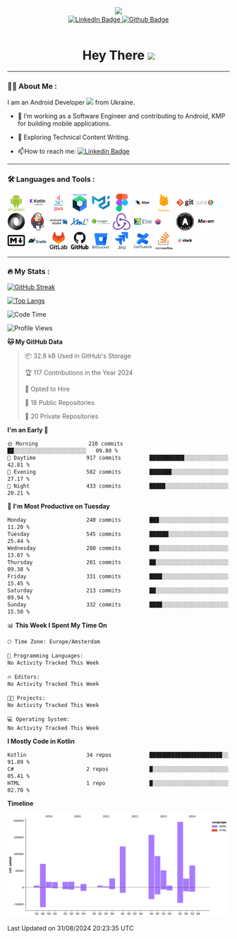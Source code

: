 
<div id="header" align="center">
  <img src="https://i.giphy.com/media/v1.Y2lkPTc5MGI3NjExZmdyZmQ4MHZub2E5ZmF4MDB1ZHV5dW5jbWlkNnpwNndheWx3dHc4cyZlcD12MV9pbnRlcm5hbF9naWZfYnlfaWQmY3Q9Zw/3oKIPnAiaMCws8nOsE/giphy.gif" width="300"/>
</div>

<div id="badges" align="center">
  <a href="https://www.linkedin.com/in/vlad-y-26079a193/">
  <img src="https://img.shields.io/badge/LinkedIn-blue?style=for-the-badge&logo=linkedin&logoColor=white" alt="LinkedIn Badge"/>
    </a>
    <a href="https://github.com/Velord/Velord">
  <img src="https://img.shields.io/badge/Github-black?style=for-the-badge&logo=github&logoColor=white" alt="Github Badge"/>
          </a>
</div>


<div id="counter" align="center">
<img src="https://komarev.com/ghpvc/?username=Velord&style=flat-square&color=blue" alt=""/>
</div>

<div id="hey" align="center">
<h1>
  Hey There
  <img src="https://media.giphy.com/media/hvRJCLFzcasrR4ia7z/giphy.gif" width="30px"/>
</h1>

</div>


---

### :man_technologist: About Me :
I am an Android Developer <img src="https://media.giphy.com/media/WUlplcMpOCEmTGBtBW/giphy.gif" width="30"> from Ukraine.

- :telescope: I’m working as a Software Engineer and contributing to Android, KMP for building mobile applications.

- :seedling: Exploring Technical Content Writing.

- :mailbox:How to reach me: [![Linkedin Badge](https://img.shields.io/badge/-Vlad_Yaroshenko-blue?style=flat&logo=Linkedin&logoColor=white)](https://www.linkedin.com/in/vlad-y-26079a193/)

---

### :hammer_and_wrench: Languages and Tools :

<div>
    <img src="https://github.com/devicons/devicon/blob/master/icons/android/android-plain-wordmark.svg" width="40" height="40"/>&nbsp;
              <img 
    src="https://github.com/devicons/devicon/blob/master/icons/kotlin/kotlin-original-wordmark.svg" 
    width="40" height="40"/>&nbsp;
    <img src="https://github.com/devicons/devicon/blob/master/icons/java/java-original-wordmark.svg" width="40" height="40"/>&nbsp;
              <img 
    src="https://github.com/devicons/devicon/blob/master/icons/jetpackcompose/jetpackcompose-original-wordmark.svg" 
    width="40" height="40"/>&nbsp;
    <img src="https://github.com/devicons/devicon/blob/master/icons/materialui/materialui-original.svg"  width="40" height="40"/>&nbsp;
              <img 
    src="https://github.com/devicons/devicon/blob/master/icons/figma/figma-original.svg" 
    width="40" height="40"/>&nbsp;
            <img 
    src="https://github.com/devicons/devicon/blob/master/icons/ktor/ktor-original-wordmark.svg" 
    width="40" height="40"/>&nbsp;
    <img src="https://github.com/devicons/devicon/blob/master/icons/firebase/firebase-plain-wordmark.svg"  width="40" height="40"/>&nbsp;
  <img src="https://github.com/devicons/devicon/blob/master/icons/git/git-original-wordmark.svg" width="40" height="40"/>
            <img 
    src="https://github.com/devicons/devicon/blob/master/icons/junit/junit-original-wordmark.svg" 
    width="40" height="40"/>&nbsp;
            <img 
    src="https://github.com/devicons/devicon/blob/master/icons/json/json-original.svg" 
    width="40" height="40"/>&nbsp;
            <img 
    src="https://github.com/devicons/devicon/blob/master/icons/jenkins/jenkins-original.svg" 
    width="40" height="40"/>&nbsp;
            <img 
    src="https://github.com/devicons/devicon/blob/master/icons/androidstudio/androidstudio-original-wordmark.svg" 
    width="40" height="40"/>&nbsp;
    <img src="https://github.com/devicons/devicon/blob/master/icons/xml/xml-original.svg" width="40" height="40"/>&nbsp;
    <img 
    src="https://github.com/devicons/devicon/blob/master/icons/swagger/swagger-original-wordmark.svg" 
    width="40" height="40"/>&nbsp;
        <img 
    src="https://github.com/devicons/devicon/blob/master/icons/redux/redux-original.svg" 
    width="40" height="40"/>&nbsp;
              <img 
    src="https://github.com/devicons/devicon/blob/master/icons/elm/elm-original-wordmark.svg" 
    width="40" height="40"/>&nbsp;
        <img 
    src="https://github.com/devicons/devicon/blob/master/icons/realm/realm-original-wordmark.svg" 
    width="40" height="40"/>&nbsp;
            <img 
    src="https://github.com/devicons/devicon/blob/master/icons/oauth/oauth-original.svg" 
    width="40" height="40"/>&nbsp;
            <img 
    src="https://github.com/devicons/devicon/blob/master/icons/maven/maven-original-wordmark.svg" 
    width="40" height="40"/>&nbsp;
            <img 
    src="https://github.com/devicons/devicon/blob/master/icons/markdown/markdown-original.svg" 
    width="40" height="40"/>&nbsp;
            <img 
    src="https://github.com/devicons/devicon/blob/master/icons/gradle/gradle-original-wordmark.svg" 
    width="40" height="40"/>&nbsp;
            <img 
    src="https://github.com/devicons/devicon/blob/master/icons/gitlab/gitlab-original-wordmark.svg" 
    width="40" height="40"/>&nbsp;
            <img 
    src="https://github.com/devicons/devicon/blob/master/icons/github/github-original-wordmark.svg" 
    width="40" height="40"/>&nbsp;
              <img 
    src="https://github.com/devicons/devicon/blob/master/icons/bitbucket/bitbucket-original-wordmark.svg" 
    width="40" height="40"/>&nbsp;  
              <img 
    src="https://github.com/devicons/devicon/blob/master/icons/jira/jira-original-wordmark.svg" 
    width="40" height="40"/>&nbsp;
            <img 
    src="https://github.com/devicons/devicon/blob/master/icons/confluence/confluence-original-wordmark.svg" 
    width="40" height="40"/>&nbsp;
     <img 
    src="https://github.com/devicons/devicon/blob/master/icons/stackoverflow/stackoverflow-original-wordmark.svg" 
    width="40" height="40"/>&nbsp;
        <img 
    src="https://github.com/devicons/devicon/blob/master/icons/slack/slack-original-wordmark.svg" 
    width="40" height="40"/>&nbsp;
</div>

---

### :fire: My Stats :
[![GitHub Streak](http://github-readme-streak-stats.herokuapp.com?user=Velord&theme=dark&background=000000)](https://git.io/streak-stats)

[![Top Langs](https://github-readme-stats.vercel.app/api/top-langs/?username=Velord&layout=compact&theme=vision-friendly-dark)](https://github.com/anuraghazra/github-readme-stats)

<!--START_SECTION:waka-->
![Code Time](http://img.shields.io/badge/Code%20Time-0%20secs-blue)

![Profile Views](http://img.shields.io/badge/Profile%20Views-0-blue)

**🐱 My GitHub Data** 

> 📦 32.8 kB Used in GitHub's Storage 
 > 
> 🏆 117 Contributions in the Year 2024
 > 
> 💼 Opted to Hire
 > 
> 📜 18 Public Repositories 
 > 
> 🔑 20 Private Repositories 
 > 
**I'm an Early 🐤** 

```text
🌞 Morning                210 commits         ██░░░░░░░░░░░░░░░░░░░░░░░   09.80 % 
🌆 Daytime                917 commits         ███████████░░░░░░░░░░░░░░   42.81 % 
🌃 Evening                582 commits         ███████░░░░░░░░░░░░░░░░░░   27.17 % 
🌙 Night                  433 commits         █████░░░░░░░░░░░░░░░░░░░░   20.21 % 
```
📅 **I'm Most Productive on Tuesday** 

```text
Monday                   240 commits         ███░░░░░░░░░░░░░░░░░░░░░░   11.20 % 
Tuesday                  545 commits         ██████░░░░░░░░░░░░░░░░░░░   25.44 % 
Wednesday                280 commits         ███░░░░░░░░░░░░░░░░░░░░░░   13.07 % 
Thursday                 201 commits         ██░░░░░░░░░░░░░░░░░░░░░░░   09.38 % 
Friday                   331 commits         ████░░░░░░░░░░░░░░░░░░░░░   15.45 % 
Saturday                 213 commits         ██░░░░░░░░░░░░░░░░░░░░░░░   09.94 % 
Sunday                   332 commits         ████░░░░░░░░░░░░░░░░░░░░░   15.50 % 
```


📊 **This Week I Spent My Time On** 

```text
🕑︎ Time Zone: Europe/Amsterdam

💬 Programming Languages: 
No Activity Tracked This Week

🔥 Editors: 
No Activity Tracked This Week

🐱‍💻 Projects: 
No Activity Tracked This Week

💻 Operating System: 
No Activity Tracked This Week
```

**I Mostly Code in Kotlin** 

```text
Kotlin                   34 repos            ███████████████████████░░   91.89 % 
C#                       2 repos             █░░░░░░░░░░░░░░░░░░░░░░░░   05.41 % 
HTML                     1 repo              █░░░░░░░░░░░░░░░░░░░░░░░░   02.70 % 
```



**Timeline**

![Lines of Code chart](https://raw.githubusercontent.com/Velord/Velord/main/assets/bar_graph.png)


 Last Updated on 31/08/2024 20:23:35 UTC
<!--END_SECTION:waka-->
